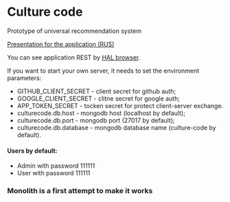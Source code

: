 # Culture code
Prototype of universal recommendation system

[Presentation for the application (RUS)](https://docs.google.com/presentation/d/1cUl59krgvpcsEq2Wc1EIrS_UZ4sq9SHjbBTvhwYKAOs/edit#slide=id.g63172097ef_1_0)  

You can see application REST by [HAL browser](https://culture-code-backend.herokuapp.com).  
  

If you want to start your own server, it needs to set the environment parameters:
- GITHUB_CLIENT_SECRET - client secret for github auth;
- GOOGLE_CLIENT_SECRET - clitne secret for google auth;
- APP_TOKEN_SECRET    - tocken secret for protect client-server exchange.
- culturecode.db.host - mongodb host (localhost by default);
- culturecode.db.port - mongodb port (27017 by default);
- culturecode.db.database - mongodb database name (culture-code by default).

#### Users by default:
- Admin with password 111111
- User with password 111111

### Monolith is a first attempt to make it works
